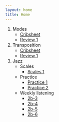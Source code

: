 ```yaml
---
layout: home
title: Home
---
```



1. Modes
	* [Cribsheet](modes/modes_crib)
	* [Review 1](modes/modes1)
1. Transposition
	* [Cribsheet](transposition/transpose_crib)
	* [Review 1](transposition/transpose1)
1. Jazz
	* Scales
		* [Scales 1](jazz/scales1.html)
	* Practice
		* [Practice 1](jazz/jazz1.html)
		* [Practice 2](jazz/jazz2.html)
	* Weekly listening
		* [2b-3](jazz/2b/2b-3.html)
		* [2b-4](jazz/2b/2b-4.html)
		* [2b-5](jazz/2b/2b-5.html)
		* [2b-6](jazz/2b/2b-6.html)

		
<!--
## Music Technology
-->